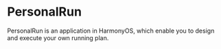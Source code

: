 # PersonalRun
PersonalRun is an application in HarmonyOS, which enable you to design and execute your own running plan.
